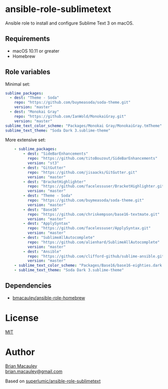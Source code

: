 # ansible-role-sublimetext

Ansible role to install and configure Sublime Text 3 on macOS.

## Requirements

* macOS 10.11 or greater
* Homebrew

## Role variables

Minimal set:

```yaml
sublime_packages:
  - dest: "Theme - Soda"
    repo: "https://github.com/buymeasoda/soda-theme.git"
    version: "master"
  - dest: "Monokai Gray"
    repo: "https://github.com/IanWold/MonokaiGray.git"
    version: "master"
sublime_text_color_scheme: "Packages/Monokai Gray/MonokaiGray.tmTheme"
sublime_text_theme: "Soda Dark 3.sublime-theme"
```

More extensive set:

```yaml
    - sublime_packages:
        - dest: "SideBarEnhancements"
          repo: "https://github.com/titoBouzout/SideBarEnhancements"
          version: "st3"
        - dest: "GitGutter"
          repo: "https://github.com/jisaacks/GitGutter.git"
          version: "master"
        - dest: "BracketHighlighter"
          repo: "https://github.com/facelessuser/BracketHighlighter.git"
          version: "master"
        - dest: "Theme - Soda"
          repo: "https://github.com/buymeasoda/soda-theme.git"
          version: "master"
        - dest: "Base16"
          repo: "https://github.com/chriskempson/base16-textmate.git"
          version: "master"
        - dest: "ApplySyntax"
          repo: "https://github.com/facelessuser/ApplySyntax.git"
          version: "master"
        - dest: "SublimeAllAutocomplete"
          repo: "https://github.com/alienhard/SublimeAllAutocomplete"
          version: "master"
        - dest: "Ansible"
          repo: "https://github.com/clifford-github/sublime-ansible.git"
          version: "master"
    - sublime_text_color_scheme: "Packages/Base16/base16-eighties.dark.tmTheme"
    - sublime_text_theme: "Soda Dark 3.sublime-theme"
```

## Dependencies

* [bmacauley/ansible-role-homebrew](https://github.com/bmacauley/ansible-role-homebrew)

# License

[MIT]()

# Author

[Brian Macauley](https://github.com/bmacauley)  
brian.macauley@gmail.com

Based on [superlumic/ansible-role-sublimetext](https://github.com/superlumic/ansible-role-sublimetext)
